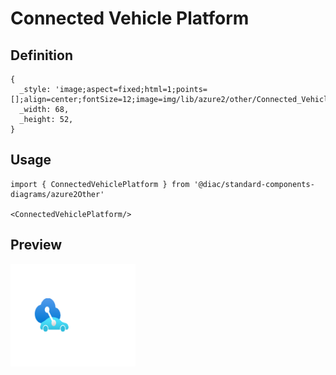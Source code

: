 # Connected Vehicle Platform

## Definition

```
{
  _style: 'image;aspect=fixed;html=1;points=[];align=center;fontSize=12;image=img/lib/azure2/other/Connected_Vehicle_Platform.svg;strokeColor=none;',
  _width: 68,
  _height: 52,
}
```

## Usage

```
import { ConnectedVehiclePlatform } from '@diac/standard-components-diagrams/azure2Other'

<ConnectedVehiclePlatform/>
```

## Preview

<img src="./connected-vehicle-platform.png" width="200"/>
